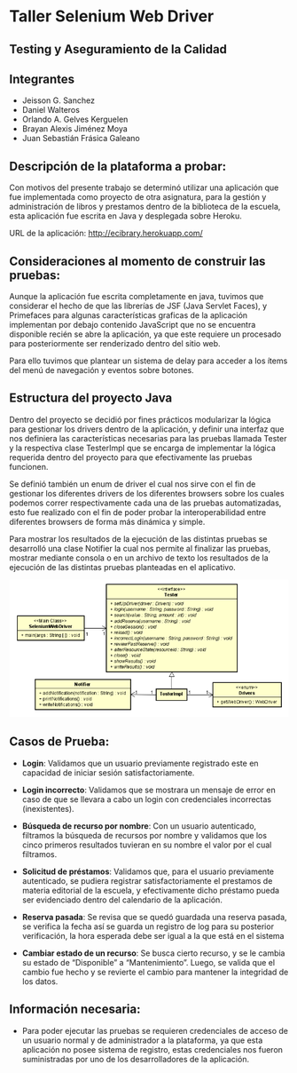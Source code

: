 # Taller Selenium Web Driver

## Testing y Aseguramiento de la Calidad 

## Integrantes

*   Jeisson G. Sanchez 
*   Daniel Walteros 
*   Orlando A. Gelves Kerguelen 
*   Brayan Alexis Jiménez Moya 
*   Juan Sebastián Frásica Galeano 

## Descripción de la plataforma a probar: 

Con motivos del presente trabajo se determinó utilizar una aplicación que fue implementada como proyecto de otra asignatura, para la gestión y administración de libros y prestamos dentro de la biblioteca de la escuela, esta aplicación fue escrita en Java y desplegada sobre Heroku. 

URL de la aplicación: http://ecibrary.herokuapp.com/ 

## Consideraciones al momento de construir las pruebas: 

Aunque la aplicación fue escrita completamente en java, tuvimos que considerar el hecho de que las librerías de JSF (Java Servlet Faces), y Primefaces para algunas características graficas de la aplicación implementan por debajo contenido JavaScript que no se encuentra disponible recién se abre la aplicación, ya que este requiere un procesado para posteriormente ser renderizado dentro del sitio web. 

Para ello tuvimos que plantear un sistema de delay para acceder a los ítems del menú de navegación y eventos sobre botones. 

## Estructura del proyecto Java 

Dentro del proyecto se decidió por fines prácticos modularizar la lógica para gestionar los drivers dentro de la aplicación, y definir una interfaz que nos definiera las características necesarias para las pruebas llamada Tester y la respectiva clase TesterImpl que se encarga de implementar la lógica requerida dentro del proyecto para que efectivamente las pruebas funcionen. 

Se definió también un enum de driver el cual nos sirve con el fin de gestionar los diferentes drivers de los diferentes browsers sobre los cuales podemos correr respectivamente cada una de las pruebas automatizadas, esto fue realizado con el fin de poder probar la interoperabilidad entre diferentes browsers de forma más dinámica y simple. 

Para mostrar los resultados de la ejecución de las distintas pruebas se desarrolló una clase Notifier la cual nos permite al finalizar las pruebas, mostrar mediante consola o en un archivo de texto los resultados de la ejecución de las distintas pruebas planteadas en el aplicativo. 

![](https://github.com/Silenrate/TACS-SeleniumTest/blob/master/diagram/class.PNG)

## Casos de Prueba: 

 * **Login**: Validamos que un usuario previamente registrado este en capacidad de iniciar sesión satisfactoriamente. 

 * **Login incorrecto**: Validamos que se mostrara un mensaje de error en caso de que se llevara a cabo un login con credenciales incorrectas (inexistentes). 

 * **Búsqueda de recurso por nombre**: Con un usuario autenticado, filtramos la búsqueda de recursos por nombre y validamos que los cinco primeros resultados tuvieran en su nombre el valor por el cual filtramos. 

 * **Solicitud de préstamos**: Validamos que, para el usuario previamente autenticado, se pudiera registrar satisfactoriamente el prestamos de materia editorial de la escuela, y efectivamente dicho préstamo pueda ser evidenciado dentro del calendario de la aplicación. 

 * **Reserva pasada**: Se revisa que se quedó guardada una reserva pasada, se verifica la fecha así se guarda un registro de log para su posterior verificación, la hora esperada debe ser igual a la que está en el sistema
 
 * **Cambiar estado de un recurso**: Se busca cierto recurso, y se le cambia su estado de “Disponible” a “Mantenimiento”. Luego, se valida que el cambio fue hecho y se revierte el cambio para mantener la integridad de los datos. 

## Información necesaria: 

 * Para poder ejecutar las pruebas se requieren credenciales de acceso de un usuario normal y de administrador a la plataforma, ya que esta aplicación no posee sistema de registro, estas credenciales nos fueron suministradas por uno de los desarrolladores de la aplicación. 
